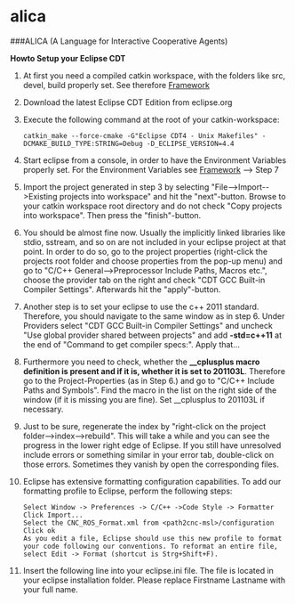 # alica
###ALICA (A Language for Interactive Cooperative Agents)

**Howto Setup your Eclipse CDT**

1. At first you need a compiled catkin workspace, with the folders like src, devel, build properly set. See therefore [Framework](Alica_howto_get_the_framework_runnings.md)

2. Download the latest Eclipse CDT Edition from eclipse.org 

3. Execute the following command at the root of your catkin-workspace: 

	```
	catkin_make --force-cmake -G"Eclipse CDT4 - Unix Makefiles" -DCMAKE_BUILD_TYPE:STRING=Debug -D_ECLIPSE_VERSION=4.4
	```

4. Start eclipse from a console, in order to have the Environment Variables properly set. For the Environment Variables see [Framework](Alica_howto_get_the_framework_runnings.md) --> Step 7 

5. Import the project generated in step 3 by selecting "File-->Import-->Existing projects into workspace" and hit the "next"-button. Browse to your catkin workspace root directory and do not check "Copy projects into workspace". Then press the "finish"-button. 

6. You should be almost fine now. Usually the implicitly linked libraries like stdio, sstream, and so on are not included in your eclipse project at that point. In order to do so, go to the project properties (right-click the projects root folder and choose properties from the pop-up menu) and go to "C/C++ General-->Preprocessor Include Paths, Macros etc.", choose the provider tab on the right and check "CDT GCC Built-in Compiler Settings". Afterwards hit the "apply"-button. 

7. Another step is to set your eclipse to use the c++ 2011 standard. Therefore, you should navigate to the same window as in step 6. Under Providers select "CDT GCC Built-in Compiler Settings" and uncheck "Use global provider shared between projects" and add **-std=c++11** at the end of "Command to get compiler specs:". Apply that... 

8. Furthermore you need to check, whether the **__cplusplus macro definition is present and if it is, whether it is set to 201103L**. Therefore go to the Project-Properties (as in Step 6.) and go to "C/C++ Include Paths and Symbols". Find the macro in the list on the right side of the window (if it is missing you are fine). Set __cplusplus to 201103L if necessary. 

9. Just to be sure, regenerate the index by "right-click on the project folder-->index-->rebuild". This will take a while and you can see the progress in the lower right edge of Eclipse. If you still have unresolved include errors or something similar in your error tab, double-click on those errors. Sometimes they vanish by open the corresponding files. 

10. Eclipse has extensive formatting configuration capabilities. To add our formatting profile to Eclipse, perform the following steps: 
	
	```
	Select Window -> Preferences -> C/C++ ->Code Style -> Formatter 
	Click Import... 
	Select the CNC_ROS_Format.xml from <path2cnc-msl>/configuration 
	Click ok 
	As you edit a file, Eclipse should use this new profile to format your code following our conventions. To reformat an entire file, select Edit -> Format (shortcut is Strg+Shift+F). 
	```

11. Insert the following line into your eclipse.ini file. The file is located in your eclipse installation folder. Please replace Firstname Lastname with your full name. 

